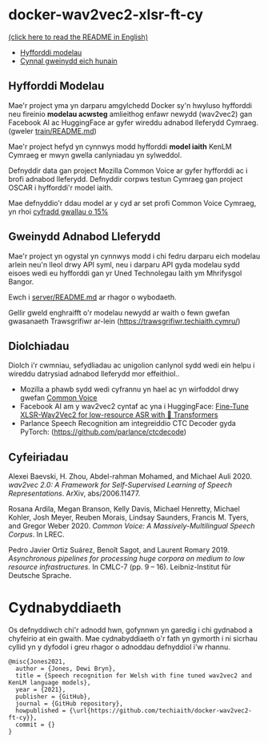 # docker-wav2vec2-xlsr-ft-cy

[(click here to read the README in English)](README_en.md)

 - [Hyfforddi modelau](#hyfforddi-modelau)
 - [Cynnal gweinydd eich hunain](#gweinydd-adnabod-lleferydd)

 
## Hyfforddi Modelau 

Mae'r project yma yn darparu amgylchedd Docker sy'n hwyluso hyfforddi neu fireinio
**modelau acwsteg** amlieithog enfawr newydd (wav2vec2) gan Facebook AI ac HuggingFace
ar gyfer wireddu adnabod lleferydd Cymraeg. (gweler [train/README.md](train/README.md))

Mae'r project hefyd yn cynnwys modd hyfforddi **model iaith** KenLM Cymraeg er mwyn gwella
canlyniadau yn sylweddol. 

Defnyddir data gan project Mozilla Common Voice ar gyfer hyfforddi ac i brofi adnabod
lleferydd. Defnyddir corpws testun Cymraeg gan project OSCAR i hyfforddi'r model iaith. 

Mae defnyddio'r ddau model ar y cyd ar set profi Common Voice Cymraeg, yn rhoi 
[cyfradd gwallau o 15%](train/README.md#gwerthuso-evaluation)


## Gweinydd Adnabod Lleferydd

Mae'r project yn ogystal yn cynnwys modd i chi fedru darparu eich modelau arlein neu'n
lleol drwy API syml, neu i darparu API gyda modelau sydd eisoes wedi eu hyfforddi 
gan yr Uned Technolegau Iaith ym Mhrifysgol Bangor. 

Ewch i [server/README.md](server/README.md) ar rhagor o wybodaeth. 

Gellir gweld enghraifft o'r modelau newydd ar waith o fewn gwefan gwasanaeth Trawsgrifiwr ar-lein (https://trawsgrifiwr.techiaith.cymru/)


## Diolchiadau

Diolch i'r cwmniau, sefydliadau ac unigolion canlynol sydd wedi ein helpu i wireddu datrysiad 
adnabod lleferydd mor effeithiol..

 - Mozilla a phawb sydd wedi cyfrannu yn hael ac yn wirfoddol drwy gwefan [Common Voice](https://commonvoice.mozilla.org/)
 - Facebook AI am y wav2vec2 cyntaf ac yna i HuggingFace: [Fine-Tune XLSR-Wav2Vec2 for low-resource ASR with 🤗 Transformers](https://huggingface.co/blog/fine-tune-xlsr-wav2vec2)
 - Parlance Speech Recognition am integreiddio CTC Decoder gyda PyTorch: (https://github.com/parlance/ctcdecode)
 

## Cyfeiriadau

Alexei Baevski, H. Zhou, Abdel-rahman Mohamed, and Michael Auli 2020. *wav2vec 2.0: A Framework for Self-Supervised Learning of Speech Representations*. ArXiv, abs/2006.11477.

Rosana Ardila, Megan Branson, Kelly Davis, Michael Henretty, Michael Kohler, Josh Meyer, Reuben Morais, Lindsay Saunders, Francis M. Tyers, and Gregor Weber 2020. *Common Voice: A Massively-Multilingual Speech Corpus*. In LREC.

Pedro Javier Ortiz Suárez, Benoît Sagot, and Laurent Romary 2019. *Asynchronous pipelines for processing huge corpora on medium to low resource infrastructures.* In CMLC-7 (pp. 9 – 16). Leibniz-Institut für Deutsche Sprache.



# Cydnabyddiaeth

Os defnyddiwch chi'r adnodd hwn, gofynnwn yn garedig i chi gydnabod a chyfeirio at ein gwaith. Mae cydnabyddiaeth o'r fath yn gymorth i ni sicrhau cyllid yn y dyfodol i greu rhagor o adnoddau defnyddiol i'w rhannu.

```
@misc{Jones2021,
  author = {Jones, Dewi Bryn},
  title = {Speech recognition for Welsh with fine tuned wav2vec2 and KenLM language models},
  year = {2021},
  publisher = {GitHub},
  journal = {GitHub repository},
  howpublished = {\url{https://github.com/techiaith/docker-wav2vec2-ft-cy}},
  commit = {}
}
```


